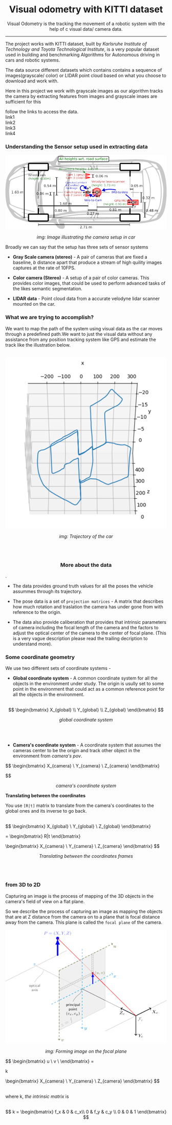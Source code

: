 <h1 align = "center">Visual odometry with KITTI dataset</h1>
<p align = "center"> Visual Odometry is the tracking the movement of a robotic system with the help of c visual data/ camera data. </p>

<hr>


The project works with KITTI dataset, built by *Karlsruhe Institute of Technology and Toyota Technological Institute*, is a very popular dataset used in building and benchmarking Algorithms for Autonomous driving in cars and robotic systems. 


The  data source  different datasets which contains contains a sequence of images(grayscale/ color) or  LIDAR point cloud based on what you choose to download and work with. 

Here in this project we work with grayscale images as  our algorithm tracks the camera by extracting features from images and grayscale imaes are sufficient for this

follow the links to access the data.
<br>
<a>link1</a><br>
<a>link2</a><br>
<a>link3</a><br>
<a>link4</a>

### Understanding the Sensor setup  used in extracting data

<p align = "center">
<img src = "images\kitti_schematic.png"  alt = "KITTI schematic" style ="width:400;"></img>
</p>

<p align = "center"><i>img: Image illustrating  the camera setup in car</i></p>


Broadly we can say that the setup has three sets of sensor systems

* **Gray Scale camera (stereo)** -  A pair of cameras that are fixed a  baseline, *b* distance apart that produce a stream of high quility images captures at the rate of 10FPS. 

* **Color camera (Stereo)** - A setup of a pair of color cameras. This provides  color images, that could  be used  to perform advanced tasks  of the likes semantic segmentation. 

* **LIDAR data** -  Point cloud data from a accurate velodyne lidar scanner mounted on the car.

### **What we are trying to accomplish?**

We want to map the path of the system using visual data as the car moves through a predefined path.We want to just the visual data without any assistance from any position tracking system like GPS and estimate the track like the illustration below. 
<br>
<br>
<p align = "center">
<img src = "images/test_trajectory.png" style = "width: 350" alt = "test-trajectory">
</p>
<p align = "center"><i>img: Trajectory of the car</i></p>

<br>
<br>

<h3 align = "center"> More about the data</h3>. 

* The data provides ground truth values for all the poses the vehicle assummes through its trajectory.
  
* The pose data is a set of  `projection matrices` - A matrix that describes how much rotation and traslation the  camera has under gone from with reference to the origin.
 
* The data also provide caliberation that provides that intrinsic  parameters of camera including the focal length of the camera and the  factors to adjust the optical center of the camera to the center of focal plane. 
(This is a very vague description please read the trailing  decription to understand  more). 



### **Some coordinate geometry** 

We use two different sets of coordinate systems - 

* **Global coordinate system**  - A common coordinate system for all the objects in the environment under study. The origin is usully set to some point in the environment that could act as a common reference point for all the objects in the environment.
  <br>
  <br>

$$
\begin{bmatrix}
X_{global} \\
Y_{global} \\
Z_{global}
\end{bmatrix}
$$
<p align = "center"><i>global coordinate system</i></p>
<br>
<br>

* **Camera's coordinate system**  - A coordinate system that assumes the cameras center to be the origin and track  other object in the environment from *camera's pov*.

$$
\begin{bmatrix}
X_{camera} \\
Y_{camera} \\
Z_{camera}
\end{bmatrix}

$$

<p align = "center"><i>camera's coordinate system</i></p>

**Translating between the  coordinates**

You use `[R|t]` matrix to translate from the  camera's coordinates to the global ones and its inverse to go back. 
<br>
<br>

$$
\begin{bmatrix}
X_{global} \\
Y_{global} \\
Z_{global}
\end{bmatrix}

= \begin{bmatrix}
R|t
\end{bmatrix}


\begin{bmatrix}
X_{camera} \\
Y_{camera} \\
Z_{camera}
\end{bmatrix} 
$$

<p align = "center"><i>Translating between the coordinates frames</i></p>

<br>
<br>


### **from 3D to 2D**

Capturing an image is the process of mapping of the 3D objects in the camera's field of view on a flat plane.

So we  describe the process of capturing an image as mapping the objects that are at Z distance from the camera on to a plane that is focal distance away from the camera. This plane is called the `focal plane` of the camera. 
<p align = "center">
<img src = "images/camera_frame.png" style = "width:400"></img>
</p>
<p align = "center"><i> img: Forming image on  the focal plane</i></p>


$$
\begin{bmatrix}
u \\
v \\
\end{bmatrix} = 

k 

\begin{bmatrix}
X_{camera} \\
Y_{camera} \\
Z_{camera}
\end{bmatrix}
$$
<br>
<br>

where k, *the intrinsic matrix* is
<br>
<br>

$$
k = 
\begin{bmatrix}
f_x & 0 &  c_x\\
0 & f_y & c_y \\
0 & 0 & 1
\end{bmatrix}
$$






















  



